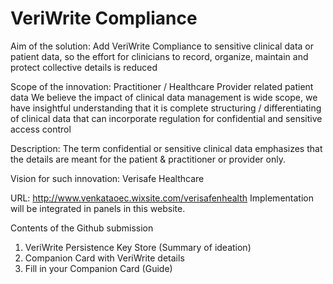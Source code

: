 # VeriWrite Compliance
Aim of the solution: Add VeriWrite Compliance to sensitive clinical data or patient data, so the effort for clinicians to record, organize, maintain and protect collective details is reduced 

Scope of the innovation: Practitioner / Healthcare Provider related patient data
We believe the impact of clinical data management is wide scope, we have insightful understanding that it is complete
structuring / differentiating of clinical data that can incorporate regulation for confidential and sensitive access control

Description:
The term confidential or sensitive clinical data emphasizes that the details are meant for the patient & practitioner or provider only.

Vision for such innovation: Verisafe Healthcare

URL: http://www.venkataoec.wixsite.com/verisafenhealth
Implementation will be integrated in panels in this website.

Contents of the Github submission
1. VeriWrite Persistence Key Store (Summary of ideation)
2. Companion Card with VeriWrite details
3.  Fill in your Companion Card (Guide)
